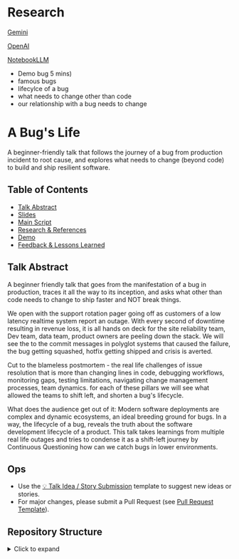 


# Research
[Gemini](https://gemini.google.com/app/2ad4610e13c11152?utm_source=gemini&utm_medium=referral&utm_campaign=gemini_deep_research_landing_page&redirect=home&hl=en&_gl=1*18estai*_gcl_au*MTAxMzk0ODI5NC4xNzQ5MzMxNzIx*_ga*MTA1Mjc4MjA3My4xNzQ5MzMxNzI0*_ga_WC57KJ50ZZ*czE3NDkzMzE3MjMkbzEkZzAkdDE3NDkzMzE3MjMkajYwJGwwJGgw)


[OpenAI](https://chatgpt.com/c/68615df1-2a78-8001-bc92-4b5e59f8f883)


[NotebookLLM](https://notebooklm.google.com/notebook/76d575af-bca0-4fc2-b7d0-60d4268e34de)


- Demo bug 5 mins)
- famous bugs
- lifecylce of a bug
- what needs to change other than code
- our relationship with a bug needs to change

# A Bug's Life

A beginner-friendly talk that follows the journey of a bug from production incident to root cause, and explores what needs to change (beyond code) to build and ship resilient software.

## Table of Contents

- [Talk Abstract](#talk-abstract)
- [Slides](slides/abugslife.pptx)
- [Main Script](scripts/main_talk.md)
- [Research & References](research/references.md)
- [Demo](demos/demo-bug/README.md)
- [Feedback & Lessons Learned](feedback/attendee-feedback.md)

## Talk Abstract
A beginner friendly talk that goes from the manifestation of a bug in production, traces it all the way to its inception, and asks what other than code needs to change to ship faster and NOT break things.

We open with the support rotation pager going off as customers of a low latency realtime system report an outage. With every second of downtime resulting in revenue loss, it is all hands on deck for the site reliability team, Dev team, data team, product owners are peeling down the stack. We will see the to the commit messages in polyglot systems that caused the failure, the bug getting squashed, hotfix getting shipped and crisis is averted.

Cut to the blameless postmortem - the real life challenges of issue resolution that is more than changing lines in code, debugging workflows, monitoring gaps, testing limitations, navigating change management processes, team dynamics. for each of these pillars we will see what allowed the teams to shift left, and shorten a bug's lifecycle.

What does the audience get out of it:
Modern software deployments are complex and dynamic ecosystems, an ideal breeding ground for bugs. In a way, the lifecycle of a bug, reveals the truth about the software development lifecycle of a product.
This talk takes learnings from multiple real life outages and tries to condense it as a shift-left journey by Continuous Questioning how can we catch bugs in lower environments.


## Ops

- Use the [💡 Talk Idea / Story Submission](.github/ISSUE_TEMPLATE/idea.yaml) template to suggest new ideas or stories.
- For major changes, please submit a Pull Request (see [Pull Request Template](.github/PULL_REQUEST_TEMPLATE.md)).

## Repository Structure

<details>
  <summary>Click to expand</summary>

```
abugslife/
├── README.md
├── .github/
│   ├── ISSUE_TEMPLATE/
│   └── PULL_REQUEST_TEMPLATE.md
├── slides/
├── scripts/
├── research/
├── demos/
├── assets/
```
</details>
